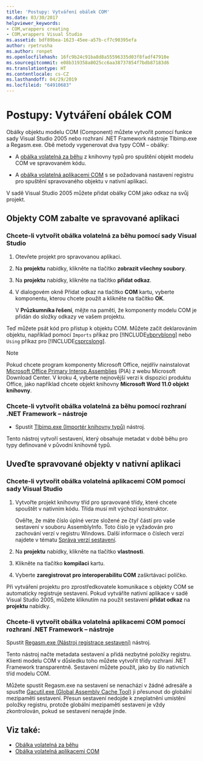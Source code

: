 ```yaml
---
title: 'Postupy: Vytváření obálek COM'
ms.date: 03/30/2017
helpviewer_keywords:
- COM,wrappers creating
- COM,wrappers Visual Studio
ms.assetid: bdf89bea-1623-45ee-a57b-cf7c90395efa
author: rpetrusha
ms.author: ronpet
ms.openlocfilehash: 16fc9b24c91ba8d8a55596335d03f8fadf47910e
ms.sourcegitcommit: e08b319358a8025cc6aa38737854f7bdb87183d6
ms.translationtype: HT
ms.contentlocale: cs-CZ
ms.lasthandoff: 04/29/2019
ms.locfileid: "64910683"
---
```

# <a name="how-to-create-com-wrappers"></a>Postupy: Vytváření obálek COM

Obálky objektu modelu COM (Component) můžete vytvořit pomocí funkce sady Visual Studio 2005 nebo rozhraní .NET Framework nástroje Tlbimp.exe a Regasm.exe. Obě metody vygenerovat dva typy COM – obálky:

- A [obálka volatelná za běhu](../../../docs/framework/interop/runtime-callable-wrapper.md) z knihovny typů pro spuštění objekt modelu COM ve spravovaném kódu.

- A [obálka volatelná aplikacemi COM](../../../docs/framework/interop/com-callable-wrapper.md) s se požadovaná nastavení registru pro spuštění spravovaného objektu v nativní aplikaci.

V sadě Visual Studio 2005 můžete přidat obálky COM jako odkaz na svůj projekt.

## <a name="wrap-com-objects-in-a-managed-application"></a>Objekty COM zabalte ve spravované aplikaci

### <a name="to-create-a-runtime-callable-wrapper-using-visual-studio"></a>Chcete-li vytvořit obálka volatelná za běhu pomocí sady Visual Studio

1. Otevřete projekt pro spravovanou aplikaci.

2. Na **projektu** nabídky, klikněte na tlačítko **zobrazit všechny soubory**.

3. Na **projektu** nabídky, klikněte na tlačítko **přidat odkaz**.

4. V dialogovém okně Přidat odkaz na tlačítko **COM** kartu, vyberte komponentu, kterou chcete použít a klikněte na tlačítko **OK**.

     V **Průzkumníka řešení**, mějte na paměti, že komponenty modelu COM je přidán do složky odkazy ve vašem projektu.

Teď můžete psát kód pro přístup k objektu COM. Můžete začít deklarováním objektu, například pomocí `Imports` příkaz pro [!INCLUDE[vbprvblong](../../../includes/vbprvblong-md.md)] nebo `Using` příkaz pro [!INCLUDE[csprcslong](../../../includes/csprcslong-md.md)].

> [!NOTE]
> Pokud chcete program komponenty Microsoft Office, nejdřív nainstalovat [Microsoft Office Primary Interop Assemblies](https://go.microsoft.com/fwlink/?LinkId=50479) (PIA) z webu Microsoft Download Center. V kroku 4, vyberte nejnovější verzi k dispozici produktu Office, jako například chcete objekt knihovny **Microsoft Word 11.0 objekt knihovny**.  
  
### <a name="to-create-a-runtime-callable-wrapper-using-net-framework-tools"></a>Chcete-li vytvořit obálka volatelná za běhu pomocí rozhraní .NET Framework – nástroje  
  
- Spustit [Tlbimp.exe (Importér knihovny typů)](../../../docs/framework/tools/tlbimp-exe-type-library-importer.md) nástroj.  
  
 Tento nástroj vytvoří sestavení, který obsahuje metadat v době běhu pro typy definované v původní knihovně typů.  
  
## <a name="wrap-managed-objects-in-a-native-application"></a>Uveďte spravované objekty v nativní aplikaci  
  
### <a name="to-create-a-com-callable-wrapper-using-visual-studio"></a>Chcete-li vytvořit obálka volatelná aplikacemi COM pomocí sady Visual Studio  
  
1. Vytvořte projekt knihovny tříd pro spravované třídy, které chcete spouštět v nativním kódu. Třída musí mít výchozí konstruktor.  
  
     Ověřte, že máte číslo úplné verze složené ze čtyř částí pro vaše sestavení v souboru AssemblyInfo. Toto číslo je vyžadován pro zachování verzí v registru Windows. Další informace o číslech verzí najdete v tématu [Správa verzí sestavení](../../../docs/framework/app-domains/assembly-versioning.md).  
  
2. Na **projektu** nabídky, klikněte na tlačítko **vlastnosti**.  
  
3. Klikněte na tlačítko **kompilaci** kartu.  
  
4. Vyberte **zaregistrovat pro interoperabilitu COM** zaškrtávací políčko.  
  
 Při vytváření projektu pro zprostředkovatele komunikace s objekty COM se automaticky registruje sestavení. Pokud vytváříte nativní aplikace v sadě Visual Studio 2005, můžete kliknutím na použít sestavení **přidat odkaz** na **projektu** nabídky.  
  
### <a name="to-create-a-com-callable-wrapper-using-net-framework-tools"></a>Chcete-li vytvořit obálka volatelná aplikacemi COM pomocí rozhraní .NET Framework – nástroje  
  
Spustit [Regasm.exe (Nástroj registrace sestavení)](../../../docs/framework/tools/regasm-exe-assembly-registration-tool.md) nástroj.  
  
Tento nástroj načte metadata sestavení a přidá nezbytné položky registru. Klienti modelu COM v důsledku toho můžete vytvořit třídy rozhraní .NET Framework transparentně. Sestavení můžete použít, jako by šlo nativních tříd modelu COM.  
  
Můžete spustit Regasm.exe na sestavení se nenachází v žádné adresáře a spusťte [Gacutil.exe (Global Assembly Cache Tool)](../../../docs/framework/tools/gacutil-exe-gac-tool.md) ji přesunout do globální mezipaměti sestavení. Přesun sestavení nedojde k zneplatnění umístění položky registru, protože globální mezipaměti sestavení je vždy zkontrolován, pokud se sestavení nenajde jinde.  
  
## <a name="see-also"></a>Viz také:

- [Obálka volatelná za běhu](../../../docs/framework/interop/runtime-callable-wrapper.md)
- [Obálka volatelná aplikacemi COM](../../../docs/framework/interop/com-callable-wrapper.md)
